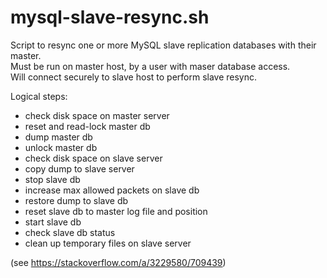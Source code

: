# mysql-slave-resync.sh

Script to resync one or more MySQL slave replication databases with their master.  
Must be run on master host, by a user with maser database access.  
Will connect securely to slave host to perform slave resync.  

Logical steps:  
 - check disk space on master server
 - reset and read-lock master db
 - dump master db
 - unlock master db
 - check disk space on slave server
 - copy dump to slave server
 - stop slave db
 - increase max allowed packets on slave db
 - restore dump to slave db
 - reset slave db to master log file and position
 - start slave db
 - check slave db status
 - clean up temporary files on slave server

(see https://stackoverflow.com/a/3229580/709439)
